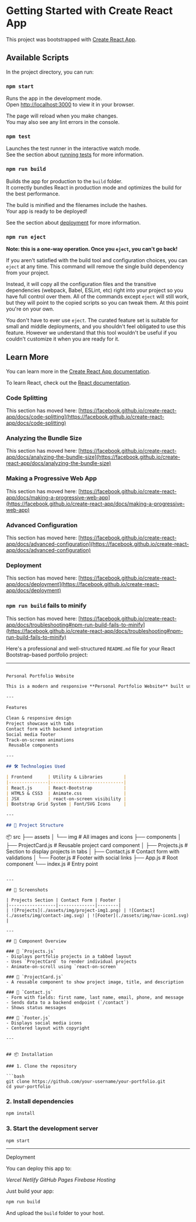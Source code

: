 # Getting Started with Create React App

This project was bootstrapped with [Create React App](https://github.com/facebook/create-react-app).

## Available Scripts

In the project directory, you can run:

### `npm start`

Runs the app in the development mode.\
Open [http://localhost:3000](http://localhost:3000) to view it in your browser.

The page will reload when you make changes.\
You may also see any lint errors in the console.

### `npm test`

Launches the test runner in the interactive watch mode.\
See the section about [running tests](https://facebook.github.io/create-react-app/docs/running-tests) for more information.

### `npm run build`

Builds the app for production to the `build` folder.\
It correctly bundles React in production mode and optimizes the build for the best performance.

The build is minified and the filenames include the hashes.\
Your app is ready to be deployed!

See the section about [deployment](https://facebook.github.io/create-react-app/docs/deployment) for more information.

### `npm run eject`

**Note: this is a one-way operation. Once you `eject`, you can't go back!**

If you aren't satisfied with the build tool and configuration choices, you can `eject` at any time. This command will remove the single build dependency from your project.

Instead, it will copy all the configuration files and the transitive dependencies (webpack, Babel, ESLint, etc) right into your project so you have full control over them. All of the commands except `eject` will still work, but they will point to the copied scripts so you can tweak them. At this point you're on your own.

You don't have to ever use `eject`. The curated feature set is suitable for small and middle deployments, and you shouldn't feel obligated to use this feature. However we understand that this tool wouldn't be useful if you couldn't customize it when you are ready for it.

## Learn More

You can learn more in the [Create React App documentation](https://facebook.github.io/create-react-app/docs/getting-started).

To learn React, check out the [React documentation](https://reactjs.org/).

### Code Splitting

This section has moved here: [https://facebook.github.io/create-react-app/docs/code-splitting](https://facebook.github.io/create-react-app/docs/code-splitting)

### Analyzing the Bundle Size

This section has moved here: [https://facebook.github.io/create-react-app/docs/analyzing-the-bundle-size](https://facebook.github.io/create-react-app/docs/analyzing-the-bundle-size)

### Making a Progressive Web App

This section has moved here: [https://facebook.github.io/create-react-app/docs/making-a-progressive-web-app](https://facebook.github.io/create-react-app/docs/making-a-progressive-web-app)

### Advanced Configuration

This section has moved here: [https://facebook.github.io/create-react-app/docs/advanced-configuration](https://facebook.github.io/create-react-app/docs/advanced-configuration)

### Deployment

This section has moved here: [https://facebook.github.io/create-react-app/docs/deployment](https://facebook.github.io/create-react-app/docs/deployment)

### `npm run build` fails to minify

This section has moved here: [https://facebook.github.io/create-react-app/docs/troubleshooting#npm-run-build-fails-to-minify](https://facebook.github.io/create-react-app/docs/troubleshooting#npm-run-build-fails-to-minify)

Here's a professional and well-structured `README.md` file for your React Bootstrap-based portfolio project:

---

```markdown

Personal Portfolio Website

This is a modern and responsive **Personal Portfolio Website** built using **React.js** and **React-Bootstrap**. It includes animated sections, tabbed project displays, contact forms, and a clean UI—perfect for showcasing your work, skills, and ways to get in touch.

---

Features

Clean & responsive design
Project showcase with tabs
Contact form with backend integration
Social media footer
Track-on-screen animations
 Reusable components

---

## 🛠️ Technologies Used

| Frontend      | Utility & Libraries        |
|---------------|----------------------------|
| React.js      | React-Bootstrap            |
| HTML5 & CSS3  | Animate.css                |
| JSX           | react-on-screen visibility |
| Bootstrap Grid System | Font/SVG Icons     |

---

## 📁 Project Structure

```

📦 src
├── assets
│   └── img                  # All images and icons
├── components
│   ├── ProjectCard.js       # Reusable project card component
│   ├── Projects.js          # Section to display projects in tabs
│   ├── Contact.js           # Contact form with validations
│   └── Footer.js            # Footer with social links
├── App.js                   # Root component
└── index.js                 # Entry point

```

---

## 📸 Screenshots

| Projects Section | Contact Form | Footer |
|------------------|--------------|--------|
| ![Projects](./assets/img/project-img1.png) | ![Contact](./assets/img/contact-img.svg) | ![Footer](./assets/img/nav-icon1.svg) |

---

## 🧩 Component Overview

### 🧱 `Projects.js`
- Displays portfolio projects in a tabbed layout
- Uses `ProjectCard` to render individual projects
- Animate-on-scroll using `react-on-screen`

### 🧱 `ProjectCard.js`
- A reusable component to show project image, title, and description

### 🧱 `Contact.js`
- Form with fields: first name, last name, email, phone, and message
- Sends data to a backend endpoint (`/contact`)
- Shows status messages

### 🧱 `Footer.js`
- Displays social media icons
- Centered layout with copyright

---


## 📦 Installation

### 1. Clone the repository

```bash
git clone https://github.com/your-username/your-portfolio.git
cd your-portfolio
````

### 2. Install dependencies

```bash
npm install
```

### 3. Start the development server

```bash
npm start
```

---

Deployment

You can deploy this app to:

*Vercel*
*Netlify*
*GitHub Pages*
*Firebase Hosting*

Just build your app:

```bash
npm run build
```

And upload the `build` folder to your host.



